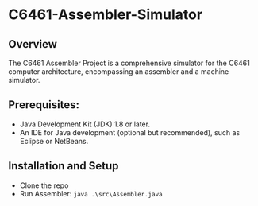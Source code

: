 # C6461-Assembler-Simulator

## Overview
The C6461 Assembler Project is a comprehensive simulator for the C6461 computer architecture, encompassing an assembler and a machine simulator.

## Prerequisites:
- Java Development Kit (JDK) 1.8 or later.
- An IDE for Java development (optional but recommended), such as Eclipse or NetBeans.

## Installation and Setup
- Clone the repo
- Run Assembler: `java .\src\Assembler.java`
